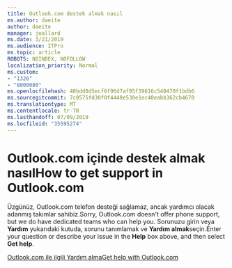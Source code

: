 ```yaml
---
title: Outlook.com destek almak nasıl
ms.author: daeite
author: daeite
manager: joallard
ms.date: 3/21/2019
ms.audience: ITPro
ms.topic: article
ROBOTS: NOINDEX, NOFOLLOW
localization_priority: Normal
ms.custom:
- "1326"
- "8000080"
ms.openlocfilehash: 40bdd0d5ecf6f96d7af95f39616c540470f1bdb6
ms.sourcegitcommit: 7c0575fd30f0f4448e530e1ec40eabb362cb4670
ms.translationtype: MT
ms.contentlocale: tr-TR
ms.lasthandoff: 07/09/2019
ms.locfileid: "35595274"
---
```

# <a name="how-to-get-support-in-outlookcom"></a><span data-ttu-id="1b466-102">Outlook.com içinde destek almak nasıl</span><span class="sxs-lookup"><span data-stu-id="1b466-102">How to get support in Outlook.com</span></span>

<span data-ttu-id="1b466-103">Üzgünüz, Outlook.com telefon desteği sağlamaz, ancak yardımcı olacak adanmış takımlar sahibiz.</span><span class="sxs-lookup"><span data-stu-id="1b466-103">Sorry, Outlook.com doesn't offer phone support, but we do have dedicated teams who can help you.</span></span>
<span data-ttu-id="1b466-104">Sorunuzu girin veya **Yardım** yukarıdaki kutuda, sorunu tanımlamak ve **Yardım almak**seçin.</span><span class="sxs-lookup"><span data-stu-id="1b466-104">Enter your question or describe your issue in the **Help** box above, and then select **Get help**.</span></span>

[<span data-ttu-id="1b466-105">Outlook.com ile ilgili Yardım alma</span><span class="sxs-lookup"><span data-stu-id="1b466-105">Get help with Outlook.com</span></span>](https://support.office.com/article/40676ad0-c831-45ac-a023-5be633be798d?wt.mc_id=Office_Outlook_com_Alchemy)
